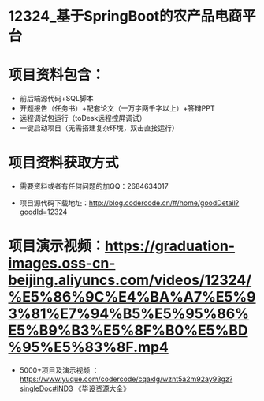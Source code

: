 #   12324_基于SpringBoot的农产品电商平台

#   项目资料包含：
*    前后端源代码+SQL脚本
*    开题报告（任务书）+配套论文（一万字两千字以上）+答辩PPT
*   远程调试包运行（toDesk远程控屏调试）
*   一键启动项目（无需搭建复杂环境，双击直接运行）


#   项目资料获取方式
*   需要资料或者有任何问题的加QQ：2684634017

*   项目源代码下载地址：http://blog.codercode.cn/#/home/goodDetail?goodId=12324

#  项目演示视频：https://graduation-images.oss-cn-beijing.aliyuncs.com/videos/12324/%E5%86%9C%E4%BA%A7%E5%93%81%E7%94%B5%E5%95%86%E5%B9%B3%E5%8F%B0%E5%BD%95%E5%83%8F.mp4

*  5000+项目及演示视频 ：https://www.yuque.com/codercode/cqaxlg/wznt5a2m92ay93gz?singleDoc#lND3 《毕设资源大全》
